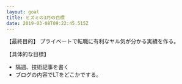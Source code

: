 ```yaml
---
layout: goal
title: ヒズミの3月の目標
date: 2019-03-08T09:22:45.515Z
---
```

【最終目的】
プライベートで転職に有利なヤル気が分かる実績を作る。

【具体的な目標】
- 隔週、技術記事を書く
- ブログの内容でLTをどこかでする。
